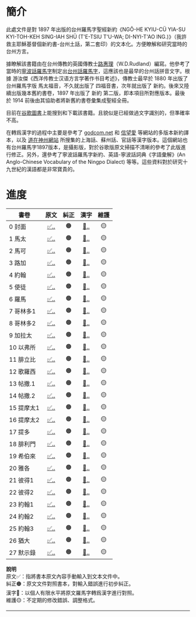 
# 簡介

此處文件是對 1897 年出版的台州羅馬字聖經新約《NGÔ-HE KYIU-CÜ  YIA-SU KYI-TOH-KEH  SING-IAH SHÜ (T'E-TSIU T'U-WA; DI-NYI-T'AO ING.)》（我許救主耶穌基督個新約書-台州土話，第二套印）的文本化。方便瞭解和研究當時的台州方言。

據瞭解該書籍由在台州傳教的英國傳教士[路惠理](https://zh.wikipedia.org/wiki/路惠理)（W.D.Rudland）編寫。他參考了當時的[寧波話羅馬字](https://zh.wikipedia.org/wiki/宁波话教会罗马字)制定出[台州話羅馬字](https://zh.wikipedia.org/wiki/台州話羅馬字)，這應該也是最早的台州話拼音文字。根據 游汝傑《西洋传教士汉语方言学著作书目考述》，傳教士最早於 1880 年出版了台州羅馬字版 馬太福音，不久就出版了 四福音書，次年就出版了 新約。後來又陸續出版幾本舊約書卷，1897 年出版了 新約 第二版，即本項目所對應版本。最後於 1914 前後由其協助者將新舊約書卷彙集成聖經全冊。

目前在[谷歌圖書](https://books.google.com/?hl=zh-CN)上能搜到和下載該書籍。且貌似是已經做過文字識別的，但準確率不高。

在轉爲漢字的過程中主要是參考了 [godcom.net](http://www.godcom.net/)  和 [信望愛](https://bible.fhl.net/index.html) 等網站的多版本新約譯本，以及 [道在神州網站](https://daozaishenzhou.wordpress.com/) 所搜集的上海話、蘇州話、官話等漢字版本。這個網站也有台州羅馬字1897版本，是攝影版，對於谷歌版原文掃描不清晰的參考了此版進行修正。另外，還參考了寧波話羅馬字新約、英語-寧波話詞典《字語彙解》(An Anglo-Chinese Vocabulary of the Ningpo Dialect) 等等。這些資料對於研究十九世紀的漢語都是非常寶貴的。

# 進度

| 書卷       |   原文    | 糾正 |   漢字    | 維護 |
| ---------- |:---------:|:----:|:---------:|:----:|
| 0 封面     | [✅..][A0]  |  🟠  | [🔵..][B0]  |  🟡  |
| 1 馬太     | [✅..][A1]  |  🟠  | [🔵..][B1]  |  🟡  |
| 2 馬可     | [✅..][A2]  |  🟠  | [🔵..][B2]  |  🟡  |
| 3 路加     | [✅..][A3]  |  🟠  | [🔵..][B3]  |  🟡  |
| 4 約翰     | [✅..][A4]  |  🟠  | [🔵..][B4]  |  🟡  |
| 5 使徒     | [✅..][A5]  |  🟠  | [🔵..][B5]  |  🟡  |
| 6 羅馬     | [✅..][A6]  |  🟠  | [🔵..][B6]  |  🟡  |
| 7 哥林多1  | [✅..][A7]  |  🟠  | [🔵..][B7]  |  🟡  |
| 8 哥林多2  | [✅..][A8]  |  🟠  | [🔵..][B8]  |  🟡  |
| 9 加拉太   | [✅..][A9]  |  🟠  | [🔵..][B9]  |  🟡  |
| 10 以弗所  | [✅..][A10] |  🟠  | [🔵..][B10] |  🟡  |
| 11 腓立比  | [✅..][A11] |  🟠  | [🔵..][B11] |  🟡  |
| 12 歌羅西  | [✅..][A12] |  🟠  | [🔵..][B12] |  🟡  |
| 13 帖撒.1  | [✅..][A13] |  🟠  | [🔵..][B13] |  🟡  |
| 14 帖撒.2  | [✅..][A14] |  🟠  | [🔵..][B14] |  🟡  |
| 15 提摩太1 | [✅..][A15] |  🟠  | [🔵..][B15] |  🟡  |
| 16 提摩太2 | [✅..][A16] |  🟠  | [🔵..][B16] |  🟡  |
| 17 提多    | [✅..][A17] |  🟠  | [🔵..][B17] |  🟡  |
| 18 腓利門  | [✅..][A18] |  🟠  | [🔵..][B18] |  🟡  |
| 19 希伯來  | [✅..][A19] |  🟠  | [🔵..][B19] |  🟡  |
| 20 雅各    | [✅..][A20] |  🟠  | [🔵..][B20] |  🟡  |
| 21 彼得1   | [✅..][A21] |  🟠  | [🔵..][B21] |  🟡  |
| 22 彼得2   | [✅..][A22] |  🟠  | [🔵..][B22] |  🟡  |
| 23 約翰1   | [✅..][A23] |  🟠  | [🔵..][B23] |  🟡  |
| 24 約翰2   | [✅..][A24] |  🟠  | [🔵..][B24] |  🟡  |
| 25 約翰3   | [✅..][A25] |  🟠  | [🔵..][B25] |  🟡  |
| 26 猶大    | [✅..][A26] |  🟠  | [🔵..][B26] |  🟡  |
| 27 默示錄  | [✅..][A27] |  🟠  | [🔵..][B27] |  🟡  |

**說明**  
原文✅：指將書本原文內容手動輸入到文本文件中。  
糾正🟠：原文文件對照書本，對輸入錯誤進行初步糾正。  
漢字🔵：以個人有限水平將原文羅馬字轉爲漢字進行對照。  
維護🟡：不定期的修改錯誤、調整格式。  

------
<!-- links -->
[A0]: 原文/0、封面及目錄.md
[A1]: 原文/1、馬太傳福音書.md
[A2]: 原文/2、馬可傳福音書.md
[A3]: 原文/3、路加傳福音書.md
[A4]: 原文/4、約翰傳福音書.md
[A5]: 原文/5、使徒行傳.md
[A6]: 原文/6、羅馬書信.md
[A7]: 原文/7、哥林多書信%201.md
[A8]: 原文/8、哥林多書信%202.md
[A9]: 原文/9、加拉太書信.md
[A10]: 原文/10、以弗所書信.md
[A11]: 原文/11、腓立比書信.md
[A12]: 原文/12、歌羅西書信.md
[A13]: 原文/13、帖撒羅尼迦書信%201.md
[A14]: 原文/14、帖撒羅尼迦書信%202.md
[A15]: 原文/15、提摩太書信%201.md
[A16]: 原文/16、提摩太書信%202.md
[A17]: 原文/17、提多書信.md
[A18]: 原文/18、腓利門書信.md
[A19]: 原文/19、希伯來書信.md
[A20]: 原文/20、雅各書信.md
[A21]: 原文/21、彼得書信%201.md
[A22]: 原文/22、彼得書信%202.md
[A23]: 原文/23、約翰書信%201.md
[A24]: 原文/24、約翰書信%202.md
[A25]: 原文/25、約翰書信%203.md
[A26]: 原文/26、猶大書信.md
[A27]: 原文/27、默示錄.md

[B0]: 漢字對照/0、封面及目錄.md
[B1]: 漢字對照/1、馬太傳福音書.md
[B2]: 漢字對照/2、馬可傳福音書.md
[B3]: 漢字對照/3、路加傳福音書.md
[B4]: 漢字對照/4、約翰傳福音書.md
[B5]: 漢字對照/5、使徒行傳.md
[B6]: 漢字對照/6、羅馬書信.md
[B7]: 漢字對照/7、哥林多書信%201.md
[B8]: 漢字對照/8、哥林多書信%202.md
[B9]: 漢字對照/9、加拉太書信.md
[B10]: 漢字對照/10、以弗所書信.md
[B11]: 漢字對照/11、腓立比書信.md
[B12]: 漢字對照/12、歌羅西書信.md
[B13]: 漢字對照/13、帖撒羅尼迦書信%201.md
[B14]: 漢字對照/14、帖撒羅尼迦書信%202.md
[B15]: 漢字對照/15、提摩太書信%201.md
[B16]: 漢字對照/16、提摩太書信%202.md
[B17]: 漢字對照/17、提多書信.md
[B18]: 漢字對照/18、腓利門書信.md
[B19]: 漢字對照/19、希伯來書信.md
[B20]: 漢字對照/20、雅各書信.md
[B21]: 漢字對照/21、彼得書信%201.md
[B22]: 漢字對照/22、彼得書信%202.md
[B23]: 漢字對照/23、約翰書信%201.md
[B24]: 漢字對照/24、約翰書信%202.md
[B25]: 漢字對照/25、約翰書信%203.md
[B26]: 漢字對照/26、猶大書信.md
[B27]: 漢字對照/27、默示錄.md
